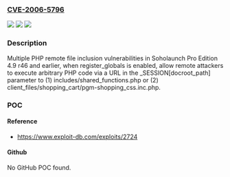 ### [CVE-2006-5796](https://cve.mitre.org/cgi-bin/cvename.cgi?name=CVE-2006-5796)
![](https://img.shields.io/static/v1?label=Product&message=n%2Fa&color=blue)
![](https://img.shields.io/static/v1?label=Version&message=n%2Fa&color=blue)
![](https://img.shields.io/static/v1?label=Vulnerability&message=n%2Fa&color=brighgreen)

### Description

Multiple PHP remote file inclusion vulnerabilities in Soholaunch Pro Edition 4.9 r46 and earlier, when register_globals is enabled, allow remote attackers to execute arbitrary PHP code via a URL in the _SESSION[docroot_path] parameter to (1) includes/shared_functions.php or (2) client_files/shopping_cart/pgm-shopping_css.inc.php.

### POC

#### Reference
- https://www.exploit-db.com/exploits/2724

#### Github
No GitHub POC found.

